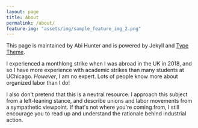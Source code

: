 ```yaml
---
layout: page
title: About
permalink: /about/
feature-img: "assets/img/sample_feature_img_2.png"
---
```


This page is maintained by Abi Hunter and is powered by Jekyll and [Type Theme](https://rohanchandra.github.io/project/type/).

I experienced a monthlong strike when I was abroad in the UK in 2018, and so I have more experience with academic strikes than many students at UChicago. *However*, I am no expert. Lots of people know more about organized labor than I do!

I also don't pretend that this is a neutral resource. I approach this subject from a left-leaning stance, and describe unions and labor movements from a sympathetic viewpoint. If that's not where you're coming from, I still encourage you to read up and understand the rationale behind industrial action. 
